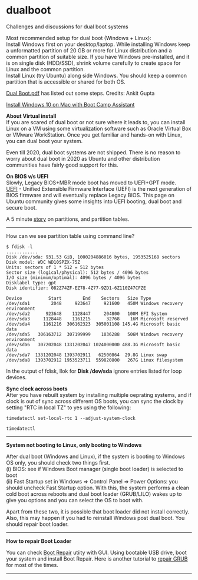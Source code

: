 # dualboot
Challenges and discussions for dual boot systems


Most recommended setup for dual boot (Windows + Linux):  
Install Windows first on your desktop/laptop. While installing Windows keep a unformatted partition of 20 GB or more for Linux distribution and a common partition of suitable size. If you have Windows pre-installed, and it is on single disk (HDD/SSD), shrink volume carefully to create space for Linux and the common partition.  
Install Linux (try Ubuntu) along side Windows. You should keep a common partition that is accessible or shared for both OS.  

[Dual Boot.pdf](https://github.com/rks101/dualboot/blob/main/Dual%20Boot.pdf) has listed out some steps. Credits: Ankit Gupta  

[Install Windows 10 on Mac with Boot Camp Assistant](https://support.apple.com/en-in/HT201468)  

**About Virtual install**  
If you are scared of dual boot or not sure where it leads to, you can install Linux on a VM using some virtualization software such as Oracle Virtual Box or VMware WorkStation. Once you get familiar and hands-on with Linux, you can dual boot your system.  

Even till 2020, dual boot systems are not shipped. There is no reason to worry about dual boot in 2020 as Ubuntu and other distribution communities have fairly good support for this.   


**On BIOS v/s UEFI**  
Slowly, Legacy BIOS+MBR mode boot has moved to UEFI+GPT mode.  
[UEFI](https://help.ubuntu.com/community/UEFI) - Unified Extensible Firmware Interface (UEFI) is the next generation of BIOS firmware and will eventually replace Legacy BIOS. This page on Ubuntu community gives some insights into UEFI booting, dual boot and secure boot.  

A 5 minute [story](https://www.freecodecamp.org/news/mbr-vs-gpt-whats-the-difference-between-an-mbr-partition-and-a-gpt-partition-solved/) on partitions, and partition tables.  

----

How can we see partition table using command line?  
```
$ fdisk -l 
............
Disk /dev/sda: 931.53 GiB, 1000204886016 bytes, 1953525168 sectors
Disk model: WDC WD10SPZX-75Z
Units: sectors of 1 * 512 = 512 bytes
Sector size (logical/physical): 512 bytes / 4096 bytes
I/O size (minimum/optimal): 4096 bytes / 4096 bytes
Disklabel type: gpt
Disk identifier: 082Z74ZF-EZ78-4Z77-9ZD1-6Z110Z47CFZE

Device          Start        End    Sectors   Size Type
/dev/sda1        2048     923647     921600   450M Windows recovery environment
/dev/sda2      923648    1128447     204800   100M EFI System
/dev/sda3     1128448    1161215      32768    16M Microsoft reserved
/dev/sda4     1161216  306162323  305001108 145.4G Microsoft basic data
/dev/sda5   306163712  307199999    1036288   506M Windows recovery environment
/dev/sda6   307202048 1331202047 1024000000 488.3G Microsoft basic data
/dev/sda7  1331202048 1393702911   62500864  29.8G Linux swap
/dev/sda8  1393702912 1953523711  559820800   267G Linux filesystem
```
In the output of fdisk, llok for **Disk /dev/sda** ignore entries listed for loop devices.  

**Sync clock across boots**  
After you have rebuilt system by installing multiple oeprating systems, and if clock is out of sync across different OS boots, you can sync the clock by setting "RTC in local TZ" to yes using the following:  

```
timedatectl set-local-rtc 1 --adjust-system-clock

timedatectl
```

----

**System not booting to Linux, only booting to Windows**  

After dual boot (Windows and Linux), if the system is booting to Windows OS only, you should check two things first.  
 (i) BIOS: see if Windows Boot manager (single boot loader) is selected to boot  
(ii) Fast Startup set in Windows => Control Panel => Power Options: you should uncheck Fast Startup option. With this, the system performs a clean cold boot across reboots and dual boot loader (GRUB/LILO) wakes up to give you options and you can select the OS to boot with.  

Apart from these two, it is possible that boot loader did not install correctly. Also, this may happen if you had to reinstall Windows post dual boot. You should repair boot loader.  

----

**How to repair Boot Loader**

You can check [Boot Repair](https://www.howtogeek.com/114884/how-to-repair-grub2-when-ubuntu-wont-boot/) utiity with GUI. Using bootable USB drive, boot your system and install Boot Repair. Here is another tutorial to [repair GRUB](https://linuxhint.com/ubuntu_boot_repair_tutorial/) for most of the times.  

----
